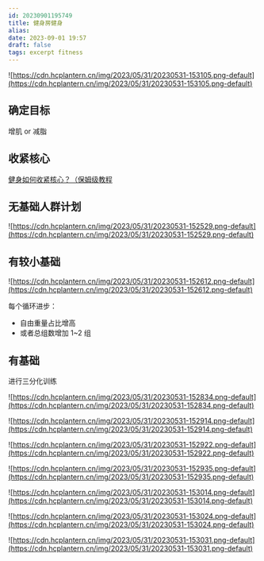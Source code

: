 ```yaml
---
id: 20230901195749
title: 健身房健身
alias: 
date: 2023-09-01 19:57
draft: false
tags: excerpt fitness 
---
```



![https://cdn.hcplantern.cn/img/2023/05/31/20230531-153105.png-default](https://cdn.hcplantern.cn/img/2023/05/31/20230531-153105.png-default)

## 确定目标

增肌 or 减脂

## 收紧核心

[健身如何收紧核心？（保姆级教程](https://www.bilibili.com/video/BV1244y1e7uN)

## 无基础人群计划

![https://cdn.hcplantern.cn/img/2023/05/31/20230531-152529.png-default](https://cdn.hcplantern.cn/img/2023/05/31/20230531-152529.png-default)

## 有较小基础

![https://cdn.hcplantern.cn/img/2023/05/31/20230531-152612.png-default](https://cdn.hcplantern.cn/img/2023/05/31/20230531-152612.png-default)

每个循环进步：

- 自由重量占比增高
- 或者总组数增加 1~2 组

## 有基础

进行三分化训练

![https://cdn.hcplantern.cn/img/2023/05/31/20230531-152834.png-default](https://cdn.hcplantern.cn/img/2023/05/31/20230531-152834.png-default)

![https://cdn.hcplantern.cn/img/2023/05/31/20230531-152914.png-default](https://cdn.hcplantern.cn/img/2023/05/31/20230531-152914.png-default)

![https://cdn.hcplantern.cn/img/2023/05/31/20230531-152922.png-default](https://cdn.hcplantern.cn/img/2023/05/31/20230531-152922.png-default)

![https://cdn.hcplantern.cn/img/2023/05/31/20230531-152935.png-default](https://cdn.hcplantern.cn/img/2023/05/31/20230531-152935.png-default)

![https://cdn.hcplantern.cn/img/2023/05/31/20230531-153014.png-default](https://cdn.hcplantern.cn/img/2023/05/31/20230531-153014.png-default)

![https://cdn.hcplantern.cn/img/2023/05/31/20230531-153024.png-default](https://cdn.hcplantern.cn/img/2023/05/31/20230531-153024.png-default)

![https://cdn.hcplantern.cn/img/2023/05/31/20230531-153031.png-default](https://cdn.hcplantern.cn/img/2023/05/31/20230531-153031.png-default)